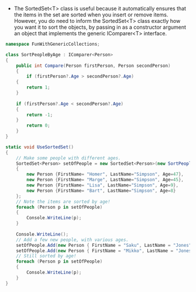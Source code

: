 - The SortedSet\<T> class is useful because it automatically ensures that the items in the set are sorted when you insert or remove items. However, you do need to inform the SortedSet\<T> class exactly how you want it to sort the objects, by passing in as a constructor argument an object that implements the generic IComparer\<T> interface.

```csharp
namespace FunWithGenericCollections;  

class SortPeopleByAge : IComparer<Person>  
{  
	public int Compare(Person firstPerson, Person secondPerson)  
	{  
		if (firstPerson?.Age > secondPerson?.Age)  
	{  
		return 1;  
	}  
	
	if (firstPerson?.Age < secondPerson?.Age)  
	{  
		return -1;  
	}  
		return 0;  
	}  
}
```

```csharp
static void UseSortedSet()  
{  
	// Make some people with different ages.  
	SortedSet<Person> setOfPeople = new SortedSet<Person>(new SortPeopleByAge())  
	{  
		new Person {FirstName= "Homer", LastName="Simpson", Age=47},  
		new Person {FirstName= "Marge", LastName="Simpson", Age=45},  
		new Person {FirstName= "Lisa", LastName="Simpson", Age=9},  
		new Person {FirstName= "Bart", LastName="Simpson", Age=8}  
	};  
	// Note the items are sorted by age!  
	foreach (Person p in setOfPeople)  
	{  
		Console.WriteLine(p);  
	} 
	 
	Console.WriteLine();  
	// Add a few new people, with various ages.  
	setOfPeople.Add(new Person { FirstName = "Saku", LastName = "Jones", Age = 1 });  
	setOfPeople.Add(new Person { FirstName = "Mikko", LastName = "Jones", Age = 32 });  
	// Still sorted by age!  
	foreach (Person p in setOfPeople)  
	{  
		Console.WriteLine(p);  
	}  
}
```